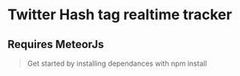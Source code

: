 # Twitter Hash tag realtime tracker
## Requires MeteorJs 

> Get started by installing dependances with npm install
